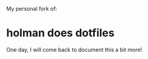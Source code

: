 My personal fork of:

# holman does dotfiles

One day, I will come back to document this a bit more!
